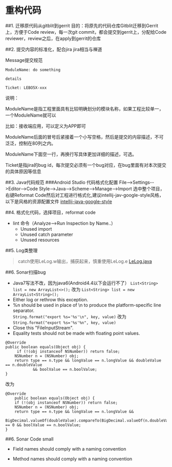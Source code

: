# 重构代码

##1. 迁移原代码从gitblit到gerrit
目的：将原先的代码仓库Gitblit迁移到Gerrit上，方便于Code review，每一次git commit，都会提交到gerrit上，分配给Code reviewer，review之后，在apply到gerrit的仓库

##2. 提交内容的标准化，配合jira
jira相当与禅道

Message提交规范
```
ModuleName: do something

details

Ticket: LEBO5X-xxx
```

说明：

ModuleName是指工程里面具有比较明确划分的模块名称，如果工程比较单一，一个ModuleName就可以

比如：接收端应用，可以定义为APP即可

ModuleName后面的冒号后紧接着一个小写空格，然后是提交的内容描述，不可泛泛，控制在80列之内。

ModuleName下面空一行，再换行写具体更加详细的描述，可选。

Ticket是指jira的bug id，每次提交必须有一个bug对应，在bug里面有对本次提交的具体原因等信息

##3. Java代码规范
###Android Studio 代码格式化配置
File-->Settings-->Editor-->Code Style-->Java-->Scheme-->Manage-->Import
选中整个项目，右键Reformat Code然后对工程进行格式化,建议intellij-jav-google-style风格，以下是风格的资源配置文件
[intellij-java-google-style][1]

##4. 格式化代码，选择项目，reformat code
- lint 命令（Analyze-->Run Inspection by Name..）
    - Unused import
    - Unused catch parameter
    - Unused resources

##5. Log类整理
>catch使用LeLog.w输出，捕获起来，慎重使用LeLog.e
[LeLog.java][2]

##6. Sonar扫描bug
- Java7写法不改，因为java6(Android4.4以下会运行不了）
`List<String> list = new ArrayList<>();`
改为
`List<String> list = new ArrayList<String>();`
- Either log or rethrow this exception. 
- %n should be used in place of \n to produce the platform-specific line separator.  
`String.format("export %s='%s'\n", key, value)`
改为
`String.format("export %s='%s'%n", key, value)`
- Close this "FileInputStream". 
- Equality tests should not be made with floating point values.
```
@Override
public boolean equals(Object obj) {
     if (!(obj instanceof NSNumber)) return false;
    NSNumber n = (NSNumber) obj;
    return type == n.type && longValue == n.longValue && doubleValue == n.doubleValue
            && boolValue == n.boolValue;
}
```
改为
```
@Override
    public boolean equals(Object obj) {
    if (!(obj instanceof NSNumber)) return false;
    NSNumber n = (NSNumber) obj;
    return type == n.type && longValue == n.longValue && 
    BigDecimal.valueOf(doubleValue).compareTo(BigDecimal.valueOf(n.doubleValue)) == 0 && boolValue == n.boolValue;
}
```
##6. Sonar Code small
- Field names should comply with a naming convention
- Method names should comply with a naming convention


  [1]: https://github.com/google/styleguide/blob/gh-pages/intellij-java-google-style.xml
  [2]: https://github.com/google/styleguide/blob/gh-pages/intellij-java-google-style.xml
